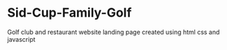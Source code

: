# Sid-Cup-Family-Golf
Golf club and restaurant website landing page created using html css and javascript
